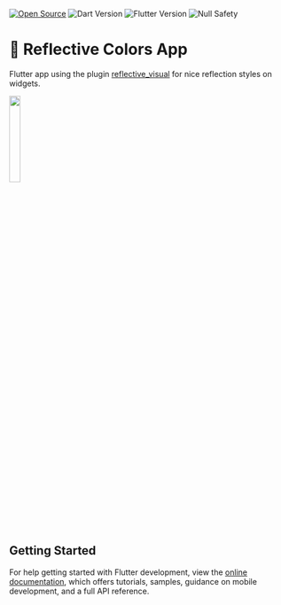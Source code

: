 [![Open Source](https://badges.frapsoft.com/os/v1/open-source.svg?v=103)](https://opensource.org/)
![Dart Version](https://img.shields.io/static/v1?label=dart&message=2.19.3&color=00579d)
![Flutter Version](https://img.shields.io/static/v1?label=flutter&message=3.0.0&color=42a5f5)
![Null Safety](https://img.shields.io/static/v1?label=null-safety&message=done&color=success)

# 🪩 Reflective Colors App

Flutter app using the plugin  [reflective_visual](https://pub.dev/packages/reflective_visual) for nice reflection styles on widgets.

<p align="middle">
<div width="40%"></div>
<img src="https://github.com/jonathan1313/reflective_colors/blob/main/assets/images/app_example.gif?raw=true" width="20%">
<div width="40%"></div>
</p>

## Getting Started

For help getting started with Flutter development, view the
[online documentation](https://docs.flutter.dev/), which offers tutorials,
samples, guidance on mobile development, and a full API reference.